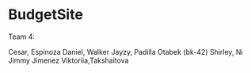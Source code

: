 # BudgetSite
Team 4:

Cesar, Espinoza
Daniel, Walker
Jayzy, Padilla
Otabek (bk-42)
Shirley, Ni
Jimmy Jimenez
Viktoriia,Takshaitova
